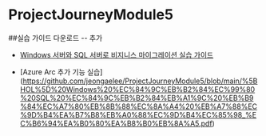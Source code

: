 # ProjectJourneyModule5

##실습 가이드 다운로드 -- 추가

- [Windows 서버와 SQL 서버로 비지니스 마이그레이션 실습 가이드](https://github.com/jeongaelee/ProjectJourneyModule5/blob/main/%5BHOL%5D%20Windows%20%EC%84%9C%EB%B2%84%EC%99%80%20SQL%20%EC%84%9C%EB%B2%84%EB%A1%9C%20%EB%B9%84%EC%A7%80%EB%8B%88%EC%8A%A4%20%EB%A7%88%EC%9D%B4%EA%B7%B8%EB%A0%88%EC%9D%B4%EC%85%98.pdf)

- [Azure Arc 추가 기능 실습]
(https://github.com/jeongaelee/ProjectJourneyModule5/blob/main/%5BHOL%5D%20Windows%20%EC%84%9C%EB%B2%84%EC%99%80%20SQL%20%EC%84%9C%EB%B2%84%EB%A1%9C%20%EB%B9%84%EC%A7%80%EB%8B%88%EC%8A%A4%20%EB%A7%88%EC%9D%B4%EA%B7%B8%EB%A0%88%EC%9D%B4%EC%85%98_%EC%B6%94%EA%B0%80%EA%B8%B0%EB%8A%A5.pdf)
